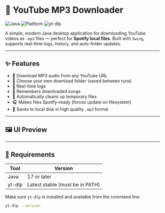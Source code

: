 # 🎵 YouTube MP3 Downloader

![Java](https://img.shields.io/badge/Java-17%2B-blue.svg)
![Platform](https://img.shields.io/badge/Platform-Windows%20%7C%20Cross--platform-lightgrey)
![yt-dlp](https://img.shields.io/badge/yt--dlp-required-yellow)

A simple, modern Java desktop application for downloading YouTube videos as `.mp3` files — perfect for **Spotify local files**. Built with `Swing`, supports real-time logs, history, and auto-folder updates.

---

## ✨ Features

- 🔗 Download MP3 audio from any YouTube URL
- 📂 Choose your own download folder (saved between runs)
- 📃 Real-time logs
- 🧠 Remembers downloaded songs
- 🧼 Automatically cleans up temporary files
- 🎧 Makes files Spotify-ready (forces update on filesystem)
- 💾 Saves to local disk in high quality `.mp3` format

---

## 🖼 UI Preview



---

## 🔧 Requirements

| Tool     | Version      |
|----------|--------------|
| Java     | 17 or later  |
| yt-dlp   | Latest stable (must be in PATH) |

Make sure `yt-dlp` is installed and available from the command line:

```bash
yt-dlp --version
